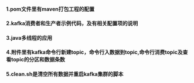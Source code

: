 #### 1.pom文件里有maven打包工程的配置
#### 2.kafka消费者和生产者示例代码，及有相关配置项的说明
#### 3.java多线程的应用
#### 4.附件里有kafka命令行新建topic，命令行入数据到topic,命令行消费topic及查看topic的分区和数据条数
#### 5.clean.sh是清空所有数据并重启kafka集群的脚本
